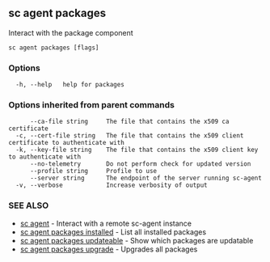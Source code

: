 ## sc agent packages

Interact with the package component

```
sc agent packages [flags]
```

### Options

```
  -h, --help   help for packages
```

### Options inherited from parent commands

```
      --ca-file string     The file that contains the x509 ca certificate
  -c, --cert-file string   The file that contains the x509 client certificate to authenticate with
  -k, --key-file string    The file that contains the x509 client key to authenticate with
      --no-telemetry       Do not perform check for updated version
      --profile string     Profile to use
      --server string      The endpoint of the server running sc-agent
  -v, --verbose            Increase verbosity of output
```

### SEE ALSO

* [sc agent](sc_agent.md)	 - Interact with a remote sc-agent instance
* [sc agent packages installed](sc_agent_packages_installed.md)	 - List all installed packages
* [sc agent packages updateable](sc_agent_packages_updateable.md)	 - Show which packages are updatable
* [sc agent packages upgrade](sc_agent_packages_upgrade.md)	 - Upgrades all packages

